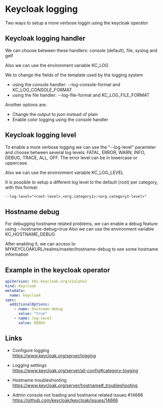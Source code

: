 # Keycloak logging

Two ways to setup a more verbose loggin using the keycloak operator

## Keycloak logging handler

We can choose between these handlers: console (default), file, syslog and gelf

Also we can use the environment variable KC_LOG

We to change the fields of the template used by the logging system

- using the console handler: --log-console-format and KC_LOG_CONSOLE_FORMAT
- using the file handler: --log-file-format and KC_LOG_FILE_FORMAT

Another options are:

- Change the output to json instead of plain
- Enable color logging using the console handler

## Keycloak logging level

To enable a more verbose logging we can use the "--log-level" parameter and choose between several log levels: FATAL, ERROR, WARN, INFO, DEBUG, TRACE, ALL, OFF. The error level can be in lowercase or uppercase.

Also we can use the environment variable KC_LOG_LEVEL

It is possible to setup a different log level to the default (root) per category, with this format:

```txt
--log-level="<root-level>,<org.category1>:<org.category1-level>"
```

## Hostname debug

For debugging hostname related problems, we can enable a debug feature using --hostname-debug=true
Also we can use the environment variable KC_HOSTNAME_DEBUG

After enabling it, we can access to MYKEYCLOAKURL/realms/master/hostname-debug to see some hostname information

## Example in the keycloak operator

```yaml
apiVersion: k8s.keycloak.org/v2alpha1
kind: Keycloak
metadata:
  name: keycloak
spec:
  additionalOptions:
    - name: hostname-debug
      value: "true"
    - name: log-level
      value: DEBUG
```

## Links

- Configure logging  
<https://www.keycloak.org/server/logging>

- Logging settings  
<https://www.keycloak.org/server/all-config#category-logging>

- Hostname troubleshooting  
<https://www.keycloak.org/server/hostname#_troubleshooting>

- Admin console not loading and hostname related issues #14666  
<https://github.com/keycloak/keycloak/issues/14666>
